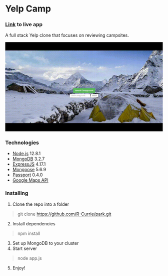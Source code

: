 # Yelp Camp

### [Link](https://rcurrie-yelpcamp.herokuapp.com/) to live app

A full stack Yelp clone that focuses on reviewing campsites. 

![Yelp Camp Demo](public/images/yelpcamp.gif)

### Technologies
* [Node.js](https://nodejs.org/en/docs/) 12.8.1
* [MongoDB](https://docs.mongodb.com/) 3.2.7
* [ExpressJS](https://expressjs.com/en/api.html) 4.17.1
* [Mongoose](https://mongoosejs.com/docs/api.html) 5.6.9
* [Passport](http://www.passportjs.org/docs/) 0.4.0
* [Google Maps API](https://developers.google.com/maps/documentation)

### Installing

1. Clone the repo into a folder
> git clone https://github.com/R-Currie/park.git
2. Install dependencies
> npm install
3. Set up MongoDB to your cluster
4. Start server
> node app.js
5. Enjoy!
